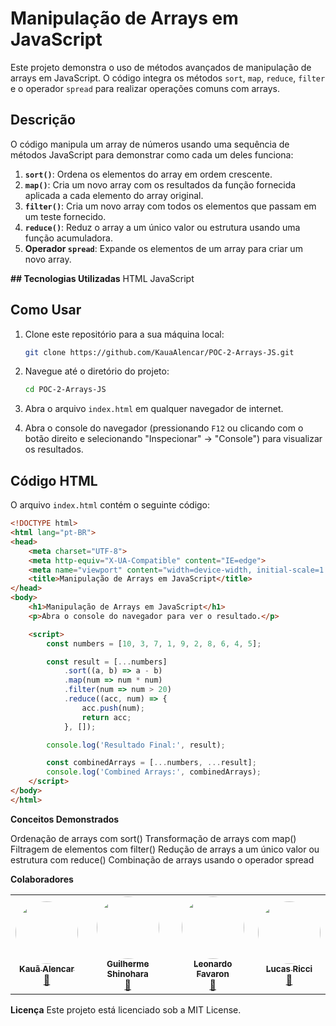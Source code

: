 # Manipulação de Arrays em JavaScript

Este projeto demonstra o uso de métodos avançados de manipulação de arrays em JavaScript. O código integra os métodos `sort`, `map`, `reduce`, `filter` e o operador `spread` para realizar operações comuns com arrays.

## Descrição

O código manipula um array de números usando uma sequência de métodos JavaScript para demonstrar como cada um deles funciona:

1. **`sort()`**: Ordena os elementos do array em ordem crescente.
2. **`map()`**: Cria um novo array com os resultados da função fornecida aplicada a cada elemento do array original.
3. **`filter()`**: Cria um novo array com todos os elementos que passam em um teste fornecido.
4. **`reduce()`**: Reduz o array a um único valor ou estrutura usando uma função acumuladora.
5. **Operador `spread`**: Expande os elementos de um array para criar um novo array.

**## Tecnologias Utilizadas**
HTML
JavaScript

## Como Usar

1. Clone este repositório para a sua máquina local:

    ```bash
    git clone https://github.com/KauaAlencar/POC-2-Arrays-JS.git
    ```

2. Navegue até o diretório do projeto:

    ```bash
    cd POC-2-Arrays-JS
    ```

3. Abra o arquivo `index.html` em qualquer navegador de internet.

4. Abra o console do navegador (pressionando `F12` ou clicando com o botão direito e selecionando "Inspecionar" -> "Console") para visualizar os resultados.

## Código HTML

O arquivo `index.html` contém o seguinte código:

```html
<!DOCTYPE html>
<html lang="pt-BR">
<head>
    <meta charset="UTF-8">
    <meta http-equiv="X-UA-Compatible" content="IE=edge">
    <meta name="viewport" content="width=device-width, initial-scale=1.0">
    <title>Manipulação de Arrays em JavaScript</title>
</head>
<body>
    <h1>Manipulação de Arrays em JavaScript</h1>
    <p>Abra o console do navegador para ver o resultado.</p>

    <script>
        const numbers = [10, 3, 7, 1, 9, 2, 8, 6, 4, 5];

        const result = [...numbers]
            .sort((a, b) => a - b)  
            .map(num => num * num)  
            .filter(num => num > 20) 
            .reduce((acc, num) => {  
                acc.push(num);
                return acc;
            }, []); 

        console.log('Resultado Final:', result); 

        const combinedArrays = [...numbers, ...result];
        console.log('Combined Arrays:', combinedArrays); 
    </script>
</body>
</html>
```
**Conceitos Demonstrados**

Ordenação de arrays com sort()
Transformação de arrays com map()
Filtragem de elementos com filter()
Redução de arrays a um único valor ou estrutura com reduce()
Combinação de arrays usando o operador spread



**Colaboradores**
     <table>
  <tr>
    <td align="center"><a href="https://github.com/KauaAlencar"><img style="border-radius: 50%;" src="https://avatars.githubusercontent.com/u/172075258?v=4" width="100px;" alt=""/><br /><sub><b>Kauã Alencar</b></sub></a><br /><a href="(https://www.linkedin.com/in/kau%C3%A3-alencar-b15119215/)" title="Linkedin">🚀</a></td>
   <td align="center"><a href="https://github.com/GuilhermeShinohara"><img style="border-radius: 50%;" src="https://avatars.githubusercontent.com/u/180458966?v=4" width="100px;" alt=""/><br /><sub><b>Guilherme Shinohara</b></sub></a><br /><a href="https://github.com/GuilhermeShinohara" title="Linkedin">🚀</a></td>
   <td align="center"><a href="https://github.com/LeoFavaron"><img style="border-radius: 50%;" src="https://avatars.githubusercontent.com/u/179886009?v=4" width="100px;" alt=""/><br /><sub><b>Leonardo Favaron</b></sub></a><br /><a href="https://github.com/LeoFavaron" title="Linkedin">🚀</a></td>
   <td align="center"><a href="https://github.com/lucas-ricci-pathbit"><img style="border-radius: 50%;" src="https://avatars.githubusercontent.com/u/174811028?v=4" width="100px;" alt=""/><br /><sub><b>Lucas Ricci</b></sub></a><br /><a href="https://github.com/lucas-ricci-pathbit" title="Linkedin">🚀</a></td>
    
  </tr>
</table>


**Licença**
Este projeto está licenciado sob a MIT License.
